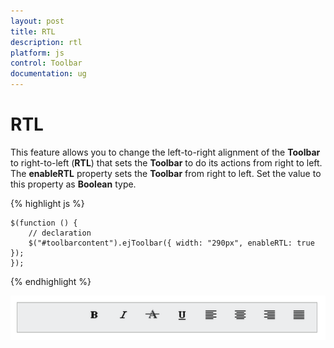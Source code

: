 ```yaml
---
layout: post
title: RTL
description: rtl
platform: js
control: Toolbar
documentation: ug
---
```


# RTL

This feature allows you to change the left-to-right alignment of the **Toolbar** to right-to-left (**RTL**) that sets the **Toolbar** to do its actions from right to left. The **enableRTL** property sets the **Toolbar** from right to left. Set the value to this property as **Boolean** type.

{% highlight js %}

    $(function () {
        // declaration
        $("#toolbarcontent").ejToolbar({ width: "290px", enableRTL: true });
    });

{% endhighlight %}

![](/js/Toolbar/RTL_images/RTL_img1.png)
